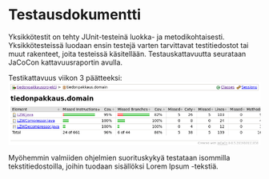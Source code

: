 # Testausdokumentti

Yksikkötestit on tehty JUnit-testeinä luokka- ja metodikohtaisesti. Yksikkötesteissä luodaan ensin testejä varten tarvittavat testitiedostot tai muut rakenteet, joita testeissä käsitellään. Testauskattavuutta seurataan JaCoCon kattavuusraportin avulla. 

Testikattavuus viikon 3 päätteeksi:
![testikattavuusraportti viikko 3](/dokumentaatio/kuvat/kuva_testauskattavuus_viikko3.png)

Myöhemmin valmiiden ohjelmien suorituskykyä testataan isommilla tekstitiedostoilla, joihin tuodaan sisällöksi Lorem Ipsum -tekstiä. 
